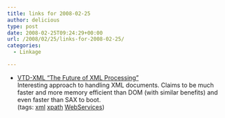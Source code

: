 ```yaml
---
title: links for 2008-02-25
author: delicious
type: post
date: 2008-02-25T09:24:29+00:00
url: /2008/02/25/links-for-2008-02-25/
categories:
  - Linkage

---
```

  * <div>
      <a href="http://vtd-xml.sourceforge.net/">VTD-XML &#8220;The Future of XML Processing&#8221;</a>
    </div>
    
    <div>
      Interesting approach to handling XML documents. Claims to be much faster and more memory efficient than DOM (with similar benefits) and even faster than SAX to boot.
    </div>
    
    <div>
      (tags: <a href="http://del.icio.us/tazzzzz/xml">xml</a> <a href="http://del.icio.us/tazzzzz/xpath">xpath</a> <a href="http://del.icio.us/tazzzzz/WebServices">WebServices</a>)
    </div>